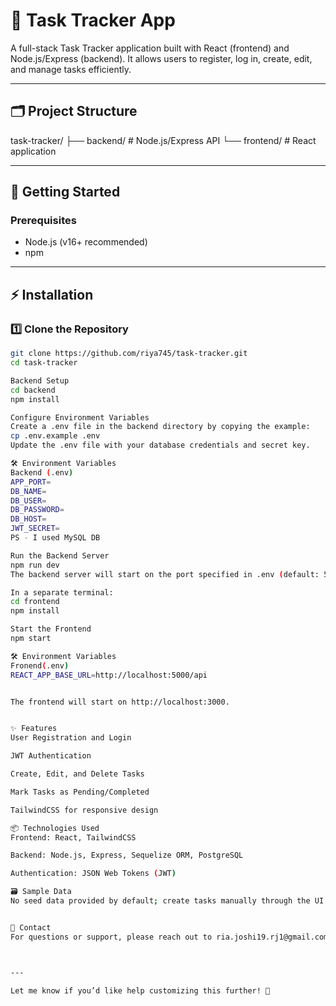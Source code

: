 # 📝 Task Tracker App

A full-stack Task Tracker application built with React (frontend) and Node.js/Express (backend). It allows users to register, log in, create, edit, and manage tasks efficiently.

---

## 🗂️ Project Structure

task-tracker/
├── backend/ # Node.js/Express API
└── frontend/ # React application


---

## 🚀 Getting Started

### Prerequisites

- Node.js (v16+ recommended)
- npm

---

## ⚡️ Installation

### 1️⃣ Clone the Repository

```bash
git clone https://github.com/riya745/task-tracker.git
cd task-tracker

Backend Setup
cd backend
npm install

Configure Environment Variables
Create a .env file in the backend directory by copying the example:
cp .env.example .env
Update the .env file with your database credentials and secret key.

🛠️ Environment Variables
Backend (.env)
APP_PORT=
DB_NAME=
DB_USER=
DB_PASSWORD=
DB_HOST=
JWT_SECRET=
PS - I used MySQL DB

Run the Backend Server
npm run dev
The backend server will start on the port specified in .env (default: 5000).

In a separate terminal:
cd frontend
npm install

Start the Frontend
npm start

🛠️ Environment Variables
Fronend(.env)
REACT_APP_BASE_URL=http://localhost:5000/api


The frontend will start on http://localhost:3000.


✨ Features
User Registration and Login

JWT Authentication

Create, Edit, and Delete Tasks

Mark Tasks as Pending/Completed

TailwindCSS for responsive design

📦 Technologies Used
Frontend: React, TailwindCSS

Backend: Node.js, Express, Sequelize ORM, PostgreSQL

Authentication: JSON Web Tokens (JWT)

🗃️ Sample Data
No seed data provided by default; create tasks manually through the UI.


📧 Contact
For questions or support, please reach out to ria.joshi19.rj1@gmail.com



---

Let me know if you’d like help customizing this further! 🚀
